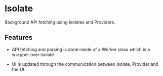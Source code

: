 # Isolate

Background API fetching using Isolates and Providers.

## Features

-   API fetching and parsing is done inside of a Worker class which is a wrapper over Isolate

-   UI is updated through the communication between Isolate, Provider and the UI.
